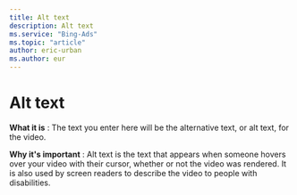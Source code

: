 ```yaml
---
title: Alt text
description: Alt text
ms.service: "Bing-Ads"
ms.topic: "article"
author: eric-urban
ms.author: eur
---
```


# Alt text

**What it is** :     The text you enter here will be the alternative text, or alt text, for the video.

**Why it's important** :     Alt text is the text that appears when someone hovers over your video with their cursor, whether or not the video was rendered. It is also used by screen readers to describe the video to people with disabilities.


